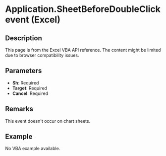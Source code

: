 # Application.SheetBeforeDoubleClick event (Excel)

## Description
This page is from the Excel VBA API reference. The content might be limited due to browser compatibility issues.

## Parameters
- **Sh**: Required
- **Target**: Required
- **Cancel**: Required

## Remarks
This event doesn't occur on chart sheets.

## Example
No VBA example available.
